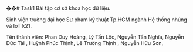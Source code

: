 ��#   T a s k 1 
Bài tập cơ sở khoa học dữ liệu.

Sinh viện trường đại học Sư phạm kỹ thuật Tp.HCM ngành Hệ thống nhúng và IoT k21.

Tên thành viên:
  Phan Duy Hoàng,
  Lý Tấn Lộc,
  Nguyễn Tấn Nghĩa,
  Nguyễn Đức Tài ,
  Huỳnh Phúc Thịnh,
  Lê Trường Thịnh ,
  Nguyễn Hữu Sơn,
 
